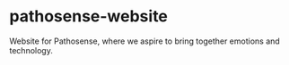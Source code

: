 # pathosense-website
Website for Pathosense, where we aspire to bring together emotions and technology.
